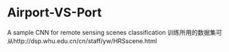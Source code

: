 # Airport-VS-Port
A sample CNN for remote sensing scenes classification 
训练所用的数据集可从http://dsp.whu.edu.cn/cn/staff/yw/HRSscene.html
